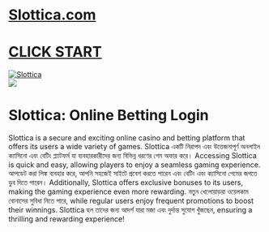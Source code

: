 # <a href="https://tinyurl.com/3kj2yj2s">Slottica.com</a>

# <a href="https://tinyurl.com/3kj2yj2s">CLICK START</a>

<meta charset="UTF-8">
<meta name="viewport" content="width=device-width, initial-scale=1.0">
</head>
<body>

<div style=<text-align: center;">
<a href="https://tinyurl.com/3kj2yj2s" title="Slottica"><img src="https://static.wixstatic.com/media/2a8103_44a9e01ec3b4451cad8859f6fe231b70~mv2.webp" title="Slottica" alt="Slottica"></a></div>
<div style=<text-align: center;">
<a href="https://tinyurl.com/3kj2yj2s">
<img src="https://img.freepik.com/premium-photo/dynamic-casino-scene-with-playing-cards-chips-dice-flying-background_941466-983.jpg" />
</a></div>

# Slottica: Online Betting Login

Slottica is a secure and exciting online casino and betting platform that offers its users a wide variety of games. Slottica একটি নিরাপদ এবং উত্তেজনাপূর্ণ অনলাইন ক্যাসিনো এবং বেটিং প্ল্যাটফর্ম যা ব্যবহারকারীদের জন্য বিভিন্ন ধরণের গেম অফার করে। Accessing Slottica is quick and easy, allowing players to enjoy a seamless gaming experience. আপডেট করা লিঙ্ক ব্যবহার করে, আপনি সহজেই সাইটে প্রবেশ করতে পারেন এবং বেটিং এবং ক্যাসিনো গেমের জগতে ডুব দিতে পারেন। Additionally, Slottica offers exclusive bonuses to its users, making the gaming experience even more rewarding. নতুন খেলোয়াড়রা ওয়েলকাম বোনাসের সুবিধা নিতে পারে, while regular users enjoy frequent promotions to boost their winnings. Slottica হল তাদের জন্য আদর্শ যারা মজা এবং দুর্দান্ত সুযোগ খুঁজছেন, ensuring a thrilling and rewarding experience!
